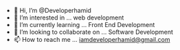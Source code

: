 - 👋 Hi, I’m @Developerhamid
- 👀 I’m interested in ... web development
- 🌱 I’m currently learning ... Front End Development
- 💞️ I’m looking to collaborate on ... Software Development
- 📫 How to reach me ... iamdeveloperhamid@gmail.com

<!---
Developerhamid/Developerhamid is a ✨ special ✨ repository because its `README.md` (this file) appears on your GitHub profile.
You can click the Preview link to take a look at your changes.
--->
